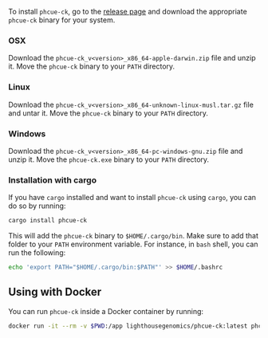 
To install `phcue-ck`, go to the [release page](https://github.com/lgi-onehealth/phcue-ck/releases) and download the appropriate `phcue-ck` binary for your system.

### OSX

Download the `phcue-ck_v<version>_x86_64-apple-darwin.zip` file and unzip it. Move the `phcue-ck` binary to your `PATH` directory.

### Linux

Download the `phcue-ck_v<version>_x86_64-unknown-linux-musl.tar.gz` file and untar it. Move the `phcue-ck` binary to your `PATH` directory.

### Windows

Download the `phcue-ck_v<version>_x86_64-pc-windows-gnu.zip` file and unzip it. Move the `phcue-ck.exe` binary to your `PATH` directory.

### Installation with cargo

If you have `cargo` installed and want to install `phcue-ck` using `cargo`, you can do so by running:

```bash
cargo install phcue-ck
```

This will add the `phcue-ck` binary to `$HOME/.cargo/bin`. Make sure to add that folder to your `PATH` environment variable. For instance, in `bash` shell, you can run the following:

```bash
echo 'export PATH="$HOME/.cargo/bin:$PATH"' >> $HOME/.bashrc
```

## Using with Docker

You can run `phcue-ck` inside a Docker container by running:

```bash
docker run -it --rm -v $PWD:/app lighthousegenomics/phcue-ck:latest phcue-ck --help
```
